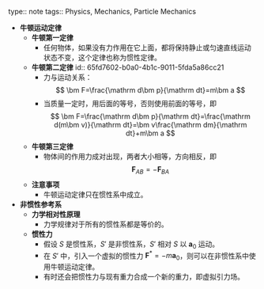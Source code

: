 type:: note
tags:: Physics, Mechanics, Particle Mechanics

- **牛顿运动定律**
	- **牛顿第一定律**
		- 任何物体，如果没有力作用在它上面，都将保持静止或匀速直线运动状态不变，这个定律也称为惯性定律。
	- **牛顿第二定律**
	  id:: 65fd7602-b0a0-4b1c-9011-5fda5a86cc21
		- 力与运动关系：
		  $$
		  \bm F=\frac{\mathrm d\bm p}{\mathrm dt}=m\bm a
		  $$
		- 当质量一定时，用后面的等号，否则使用前面的等号，即
		  $$
		  \bm F=\frac{\mathrm d\bm p}{\mathrm dt}=\frac{\mathrm d(m\bm v)}{\mathrm dt}=\bm v\frac{\mathrm dm}{\mathrm dt}+m\bm a
		  $$
	- **牛顿第三定律**
		- 物体间的作用力成对出现，两者大小相等，方向相反，即
		  $$
		  \bm F_{AB}=-\bm F_{BA}
		  $$
	- **注意事项**
		- 牛顿运动定律只在惯性系中成立。
- **非惯性参考系**
	- **力学相对性原理**
		- 力学规律对于所有的惯性系都是等价的。
	- **惯性力**
		- 假设 $S$ 是惯性系，$S'$ 是非惯性系，$S'$ 相对 $S$ 以 $\bm a_0$ 运动。
		- 在 $S'$ 中，引入一个虚拟的惯性力 $\bm F^*=-m\bm a_0$，则可以在非惯性系中使用牛顿运动定律。
		- 有时还会把惯性力与现有重力合成一个新的重力，即虚拟引力场。